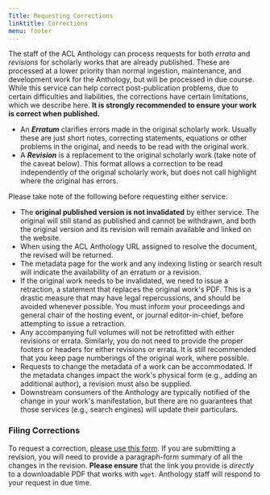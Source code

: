 ```yaml
---
Title: Requesting Corrections
linktitle: Corrections
menu: footer
---
```


The staff of the ACL Anthology can process requests for both *errata* and
*revisions* for scholarly works that are already published. These are processed
at a lower priority than normal ingestion, maintenance, and development work for
the Anthology, but will be processed in due course. While this service can help
correct post-publication problems, due to certain difficulties and liabilities,
the corrections have certain limitations, which we describe here. **It is
strongly recommended to ensure your work is correct when published.**

+ An ***Erratum*** clarifies errors made in the original scholarly work. Usually
  these are just short notes, correcting statements, equations or other problems
  in the original, and needs to be read with the original work.
+ A ***Revision*** is a replacement to the original scholarly work (take note of
  the caveat below). This format allows a correction to be read independently of
  the original scholarly work, but does not call highlight where the original
  has errors.

Please take note of the following before requesting either service:

+ The **original published version is not invalidated** by either service. The
  original will still stand as published and cannot be withdrawn, and both the
  original version and its revision will remain available and linked on the
  website.
+ When using the ACL Anthology URL assigned to resolve the document, the revised will be returned.
+ The metadata page for the work and any indexing listing or search result will
  indicate the availability of an erratum or a revision.
+ If the original work needs to be invalidated, we need to issue a retraction, a
  statement that replaces the original work's PDF. This is a drastic measure
  that may have legal repercussions, and should be avoided whenever
  possible. You must inform your proceedings and general chair of the hosting
  event, or journal editor-in-chief, before attempting to issue a retraction.
+ Any accompanying full volumes will not be retrofitted with either revisions or
  errata. Similarly, you do not need to provide the proper footers or headers
  for either revisions or errata. It is still recommended that you keep page
  numberings of the original work, where possible.
+ Requests to change the metadata of a work can be accommodated. If the metadata
  changes impact the work's physical form (e.g., adding an additional author), a
  revision must also be supplied.
+ Downstream consumers of the Anthology are typically notified of the change in
  your work's manifestation, but there are no guarantees that those services
  (e.g., search engines) will update their particulars.

### Filing Corrections

To request a correction, [please use this form](https://forms.office.com/Pages/ResponsePage.aspx?id=DQSIkWdsW0yxEjajBLZtrQAAAAAAAAAAAAMAABqTSThUN0I2VEdZMTk4Sks3S042MVkxUEZQUVdOUS4u). 
If you are submitting a revision, you will need to provide a paragraph-form summary of all the changes in the revision.
**Please ensure** that the link you provide is *directly* to a downloadable PDF that works with `wget`.
Anthology staff will respond to your request in due time.
